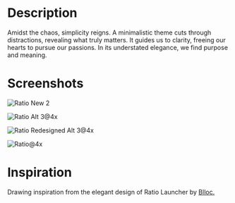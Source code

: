 # Description
Amidst the chaos, simplicity reigns. A minimalistic theme cuts through distractions, revealing what truly matters. It guides us to clarity, freeing our hearts to pursue our passions. In its understated elegance, we find purpose and meaning.
# Screenshots

![Ratio New 2](https://github.com/TakiShiwa/Themes/assets/137756384/68acc381-c2d5-43b0-afbd-04bd4b19ca52)

![Ratio Alt 3@4x](https://github.com/TakiShiwa/Themes/assets/137756384/5b04565e-3797-4793-83fe-07062f18aed4)

![Ratio Redesigned Alt 3@4x](https://github.com/TakiShiwa/Themes/assets/137756384/e3f1e921-050c-4690-b311-e45748517da5)

![Ratio@4x](https://github.com/TakiShiwa/Themes/assets/137756384/dba91cd6-5241-44fc-a3c8-3ddfa13def2a)

# Inspiration
Drawing inspiration from the elegant design of Ratio Launcher by [Blloc.](https://www.blloc.com/)
